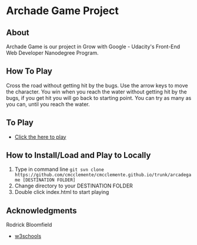 # Archade Game Project

## About

Archade Game is our project in Grow with Google - Udacity's Front-End Web Developer Nanodegree Program.

## How To Play

Cross the road without getting hit by the bugs. Use the arrow keys to move the character. You win when you reach the water without getting hit by the bugs, if you get hit you will go back to starting point. You can try as many as you can, until you reach the water.

## To Play

* [Click the here to play](https://cmcclemente.github.io/arcadegame/)

## How to Install/Load and Play to Locally

1. Type in command line
```git svn clone https://github.com/cmcclemente/cmcclemente.github.io/trunk/arcadegame [DESTINATION FOLDER] ```
2. Change directory to your DESTINATION FOLDER
3. Double click index.html to start playing

## Acknowledgments

Rodrick Bloomfield
* [w3schools](https://www.w3schools.com/)